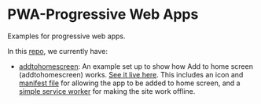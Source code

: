 # PWA-Progressive Web Apps

Examples for progressive web apps.

In this [repo](https://developersahab.github.io/pwa), we currently have:

* [addtohomescreen](/): An example set up to show how Add to home screen (addtohomescreen) works. [See it live here](https://developersahab.github.io/pwa/addtohomescreen/). This includes an icon and [manifest file](addtohomescreen/manifest.webmanifest) for allowing the app to be added to home screen, and a [simple service worker](addtohomescreen/service-worker.js) for making the site work offline.
